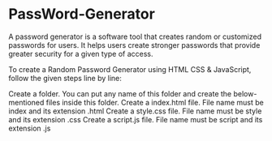 # PassWord-Generator
A password generator is a software tool that creates random or customized passwords for users. It helps users create stronger passwords that provide greater security for a given type of access.


To create a Random Password Generator using HTML CSS & JavaScript, follow the given steps line by line:

Create a folder. You can put any name of this folder and create the below-mentioned files inside this folder.
Create a index.html file. File name must be index and its extension .html
Create a style.css file. File name must be style and its extension .css
Create a script.js file. File name must be script and its extension .js
